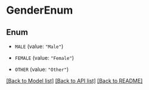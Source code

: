 # GenderEnum

## Enum


* `MALE` (value: `"Male"`)

* `FEMALE` (value: `"Female"`)

* `OTHER` (value: `"Other"`)


[[Back to Model list]](../README.md#documentation-for-models) [[Back to API list]](../README.md#documentation-for-api-endpoints) [[Back to README]](../README.md)


